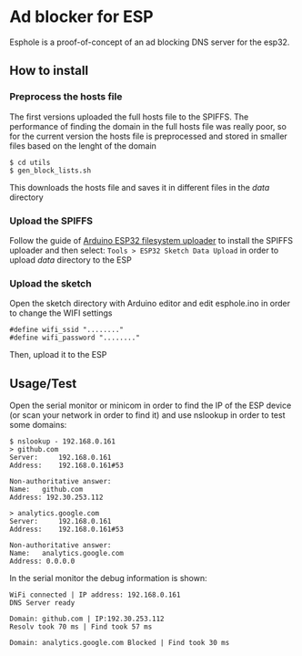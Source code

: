 # Ad blocker for ESP

Esphole is a proof-of-concept of an ad blocking DNS server for the esp32. 

## How to install

### Preprocess the hosts file
The first versions uploaded the full hosts file to the SPIFFS. The performance of finding the domain in the full hosts file was really poor, so for the current version the hosts file is preprocessed and stored in smaller files based on the lenght of the domain

    $ cd utils
    $ gen_block_lists.sh

This downloads the hosts file and saves it in different files in the *data* directory

### Upload the SPIFFS

Follow the guide of [Arduino ESP32 filesystem uploader](https://github.com/me-no-dev/arduino-esp32fs-plugin) to install the SPIFFS uploader and then select: `Tools > ESP32 Sketch Data Upload` in order to upload *data* directory to the ESP

### Upload the sketch

Open the sketch directory with Arduino editor and edit esphole.ino in order to change the WIFI settings

    #define wifi_ssid "........"
    #define wifi_password "........"

Then, upload it to the ESP

## Usage/Test

Open the serial monitor or minicom in order to find the IP of the ESP device (or scan your network in order to find it) and use nslookup in order to test some domains:


    $ nslookup - 192.168.0.161
    > github.com
    Server:		192.168.0.161
    Address:	192.168.0.161#53

    Non-authoritative answer:
    Name:	github.com
    Address: 192.30.253.112

    > analytics.google.com
    Server:		192.168.0.161
    Address:	192.168.0.161#53

    Non-authoritative answer:
    Name:	analytics.google.com
    Address: 0.0.0.0

In the serial monitor the debug information is shown:

    WiFi connected | IP address: 192.168.0.161
    DNS Server ready

    Domain: github.com | IP:192.30.253.112
    Resolv took 70 ms | Find took 57 ms

    Domain: analytics.google.com Blocked | Find took 30 ms
